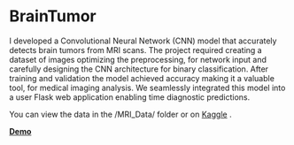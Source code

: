 # BrainTumor
I developed a Convolutional Neural Network (CNN) model that accurately detects brain tumors from MRI scans. The project required creating a dataset of images optimizing the preprocessing, for network input and carefully designing the CNN architecture for binary classification. After training and validation the model achieved accuracy making it a valuable tool, for medical imaging analysis. We seamlessly integrated this model into a user Flask web application enabling time diagnostic predictions.

You can view the data in the /MRI_Data/ folder or on [Kaggle](https://www.kaggle.com/datasets/ahmedhamada0/brain-tumor-detection) .


[**Demo**]([https://youtu.be/rWQZEz7a5XI](https://youtu.be/JmfWoqyBNvc)https://youtu.be/JmfWoqyBNvc)
